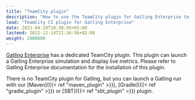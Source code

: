 ```yaml
---
title: "TeamCity plugin"
description: "How to use the TeamCity plugin for Gatling Enterprise to set up your load tests in your Continuous Integration pipelines."
lead: "TeamCity CI plugin for Gatling Enterprise"
date: 2021-04-20T18:30:56+02:00
lastmod: 2022-12-14T21:30:56+02:00
weight: 2080600
---
```


[Gatling Enterprise](https://gatling.io/enterprise/) has a dedicated TeamCity plugin.
This plugin can launch a Gatling Enterprise simulation and display live metrics.
Please refer to Gatling Enterprise documentation for the installation of this plugin.

There is no TeamCity plugin for Gatling, but you can launch a Gatling run with our [Maven]({{< ref "maven_plugin" >}}), [Gradle]({{< ref "gradle_plugin" >}}) or [SBT]({{< ref "sbt_plugin" >}}) plugin.

